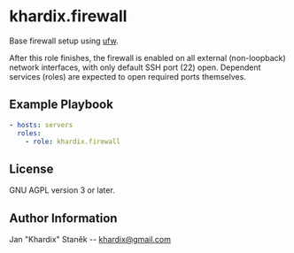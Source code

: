 # khardix.firewall

Base firewall setup using [ufw](https://wiki.ubuntu.com/UncomplicatedFirewall).

After this role finishes, the firewall is enabled on all external (non-loopback)
network interfaces, with only default SSH port (22) open.
Dependent services (roles) are expected to open required ports themselves.

## Example Playbook

```yaml
- hosts: servers
  roles:
    - role: khardix.firewall
```

## License

GNU AGPL version 3 or later.

## Author Information

Jan "Khardix" Staněk -- <khardix@gmail.com>
